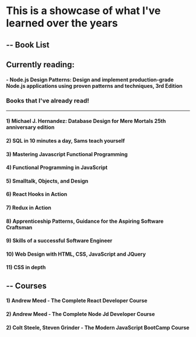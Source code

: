 # This is a showcase of what I've learned over the years

## -- Book List

## Currently reading: 
#### - Node.js Design Patterns: Design and implement production-grade Node.js applications using proven patterns and techniques, 3rd Edition

### Books that I've already read!

-----

#### 1) Michael J. Hernandez: Database Design for Mere Mortals 25th anniversary edition
#### 2) SQL in 10 minutes a day, Sams teach yourself
#### 3) Mastering Javascript Functional Programming
#### 4) Functional Programming in JavaScript
#### 5) Smalltalk, Objects, and Design
#### 6) React Hooks in Action
#### 7) Redux in Action
#### 8) Apprenticeship Patterns, Guidance for the Aspiring Software Craftsman
#### 9) Skills of a successful Software Engineer
#### 10) Web Design with HTML, CSS, JavaScript and JQuery
#### 11) CSS in depth

## -- Courses

#### 1) Andrew Meed - The Complete React Developer Course
#### 2) Andrew Meed - The Complete Node Jd Developer Course
#### 2) Colt Steele, Steven Grinder - The Modern JavaScript BootCamp Course
